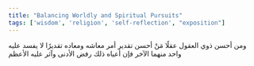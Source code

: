```yaml
---
title: "Balancing Worldly and Spiritual Pursuits"
tags: ['wisdom', 'religion', 'self-reflection', "exposition"]
---
```


 ومن أحسن ذوي العقول عقلًا مَنْ أحسن تقدير أمر معاشه ومعاده تقديرًا لا يفسد عليه واحد منهما الآخر فإن أعياه ذلك رفض الأدنى وآثر عليه الأعظم
